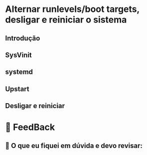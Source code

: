 # Alternar runlevels/boot targets, desligar e reiniciar o sistema

## Introdução

## SysVinit

## systemd

## Upstart

## Desligar e reiniciar

# 📢 FeedBack

## 🤷 O que eu fiquei em dúvida e devo revisar:

